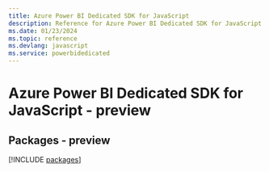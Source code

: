 ```yaml
---
title: Azure Power BI Dedicated SDK for JavaScript
description: Reference for Azure Power BI Dedicated SDK for JavaScript
ms.date: 01/23/2024
ms.topic: reference
ms.devlang: javascript
ms.service: powerbidedicated
---
```

# Azure Power BI Dedicated SDK for JavaScript - preview
## Packages - preview
[!INCLUDE [packages](power-bi-dedicated-index.md)]